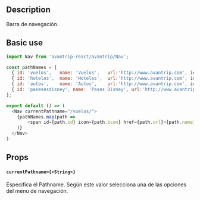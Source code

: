 ## Description
Barra de navegación.

## Basic use

```javascript
import Nav from 'avantrip-react/avantrip/Nav';

const pathNames = [
  { id: 'vuelos',   name: 'Vuelos',   url:'http://www.avantrip.com', icon: 'Vuelos'},
  { id: 'hoteles',  name: 'Hoteles',  url:'http://www.avantrip.com', icon: 'Hotel'},
  { id: 'autos',    name: 'Autos',    url:'http://www.avantrip.com', icon: 'Autos'},
  { id: 'pasesesdisney', name: 'Pases Disney', url:'http://www.avantrip.com', icon: 'PasesDisney'}
];

export default () => (
  <Nav currentPathname="/vuelos/">
    {pathNames.map(path =>
        <span id={path.id} icon={path.icon} href={path.url}>{path.name}</span>
    )}
  </Nav>
)
```


## Props

#### `currentPathname={<String>}`
Especifica el Pathname. Según este valor selecciona una de
las opciones del menu de navegación.

